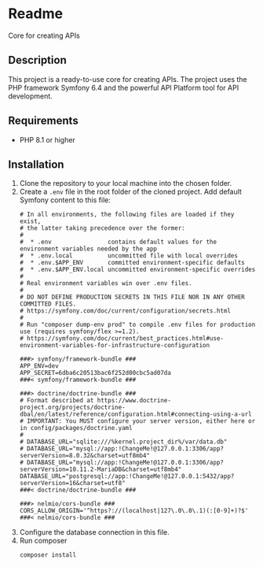 # Readme

Core for creating APIs

## Description

This project is a ready-to-use core for creating APIs. The project uses the PHP framework Symfony 6.4 and the powerful API Platform tool for API development.

## Requirements

* PHP 8.1 or higher

## Installation

1. Clone the repository to your local machine into the chosen folder.
2. Create a `.env` file in the root folder of the cloned project. Add default Symfony content to this file:
   ```
   # In all environments, the following files are loaded if they exist,
   # the latter taking precedence over the former:
   #
   #  * .env                contains default values for the environment variables needed by the app
   #  * .env.local          uncommitted file with local overrides
   #  * .env.$APP_ENV       committed environment-specific defaults
   #  * .env.$APP_ENV.local uncommitted environment-specific overrides
   #
   # Real environment variables win over .env files.
   #
   # DO NOT DEFINE PRODUCTION SECRETS IN THIS FILE NOR IN ANY OTHER COMMITTED FILES.
   # https://symfony.com/doc/current/configuration/secrets.html
   #
   # Run "composer dump-env prod" to compile .env files for production use (requires symfony/flex >=1.2).
   # https://symfony.com/doc/current/best_practices.html#use-environment-variables-for-infrastructure-configuration
   
   ###> symfony/framework-bundle ###
   APP_ENV=dev
   APP_SECRET=6dba6c20513bac6f252d00cbc5ad07da
   ###< symfony/framework-bundle ###
   
   ###> doctrine/doctrine-bundle ###
   # Format described at https://www.doctrine-project.org/projects/doctrine-dbal/en/latest/reference/configuration.html#connecting-using-a-url
   # IMPORTANT: You MUST configure your server version, either here or in config/packages/doctrine.yaml
   #
   # DATABASE_URL="sqlite:///%kernel.project_dir%/var/data.db"
   # DATABASE_URL="mysql://app:!ChangeMe!@127.0.0.1:3306/app?serverVersion=8.0.32&charset=utf8mb4"
   # DATABASE_URL="mysql://app:!ChangeMe!@127.0.0.1:3306/app?serverVersion=10.11.2-MariaDB&charset=utf8mb4"
   DATABASE_URL="postgresql://app:!ChangeMe!@127.0.0.1:5432/app?serverVersion=16&charset=utf8"
   ###< doctrine/doctrine-bundle ###
   
   ###> nelmio/cors-bundle ###
   CORS_ALLOW_ORIGIN='^https?://(localhost|127\.0\.0\.1)(:[0-9]+)?$'
   ###< nelmio/cors-bundle ###
   ```
3. Configure the database connection in this file.
4. Run composer
   ```
   composer install
   ```

